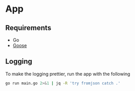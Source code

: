 # App
## Requirements
-  Go 
-  [Goose](https://github.com/pressly/goose)

## Logging
To make the logging prettier, run the app with the following
```bash
go run main.go 2>&1 | jq -R 'try fromjson catch .'
```

